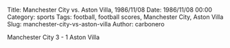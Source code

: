 Title: Manchester City vs. Aston Villa, 1986/11/08
Date: 1986/11/08 00:00
Category: sports
Tags: football, football scores, Manchester City, Aston Villa
Slug: manchester-city-vs-aston-villa
Author: carbonero


Manchester City 3 - 1 Aston Villa
